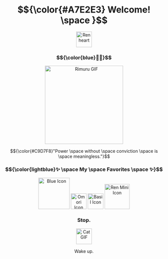 <h1 align="center"> 
  $${\color{#A7E2E3} Welcome! \space }$$
</h1>

<p align="center">
      <img src="https://media.tenor.com/TvMipbzNxQEAAAAi/renhana-ren.gif" alt="Ren heart" width="50">
</p>

<h3 align="center">
  $${\color{blue}💙💙}$$
</h3>

<p align="center">
    <img src="https://mishatventures.wordpress.com/wp-content/uploads/2019/01/tumblr_pkpttujtz21u86t2qo3_500.gif" alt="Rimuru GIF" width="250">
</p>

<p align="center">
  $${\color{#C9D7F8}"Power \space without \space conviction \space is \space meaningless."}$$
</p>
    

<h3 align="center">
  $${\color{lightblue}✨ \space My \space Favorites \space ✨}$$
</h3>

<p align="center">
    <img src="https://tenor.com/view/lawren-lawrence-oleander-ren-hana-btd2-boyfriend-to-death-gif-14790024302071879923.gif" alt="Blue Icon" width="100">
    <img src="https://media.tenor.com/K3e8uUmjBFAAAAAi/omori.gif" alt="Omori Icon" width="50">
    <img src="https://media.tenor.com/fBuI6W-ls0cAAAAi/basil-omori.gif" alt="Basil Icon" width="50">
    <img src="https://media.tenor.com/byuqJlqamOAAAAAi/ren-hana-boyfriend-to-death.gif" alt="Ren Mini Icon" width="80">
</p>

<h3 align="center">
  Stop.
</h3>

<p align="center">
    <img src="https://media.tenor.com/93tDn9zeswoAAAAi/mewo-sleep-sprite-mewo.gif" alt="Cat GIF" width="50">
</p>

<p align="center">
  Wake up.
</p>
